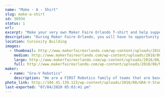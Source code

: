 ```yaml
---
name: "Make - A - Shirt"
slug: make-a-shirt
id: 36934
status: 1
url: 
excerpt: "Make your very own Maker Faire Orlando T-shirt and help support local robotics teams in the process."
description: "During Maker Faire Orlando, you will have to opportunity to make your own screen printed t-shirt.  We will walk you through the process of setting up and screen printing your own shirt with this years Maker Faire Orlando art work."
location: Curiosity Building
images:
  - thumbnail: http://www.makerfaireorlando.com/wp-content/uploads/2018/08/MAke-a-shirt3.jpg
    medium: http://www.makerfaireorlando.com/wp-content/uploads/2018/08/MAke-a-shirt3.jpg
    large: http://www.makerfaireorlando.com/wp-content/uploads/2018/08/MAke-a-shirt3.jpg
    full: http://www.makerfaireorlando.com/wp-content/uploads/2018/08/MAke-a-shirt3.jpg
maker:
  - name: "Gra-V Robotics"
    description: "We are a FIRST Robotics family of teams that are based in Central Florida.  Our teams, we are open to students in grade K-12 from around Orlando who would like to participate in robotics.  Joins us and have fun #morethanrobots #5816pitcrew #gravtrain"
photo_link: http://104.41.139.123/wp-content/uploads/2016/08/GRA-V-Standard-791x1024.png
last-exported: "07/04/2020 05:03:41 pm"
---
```


